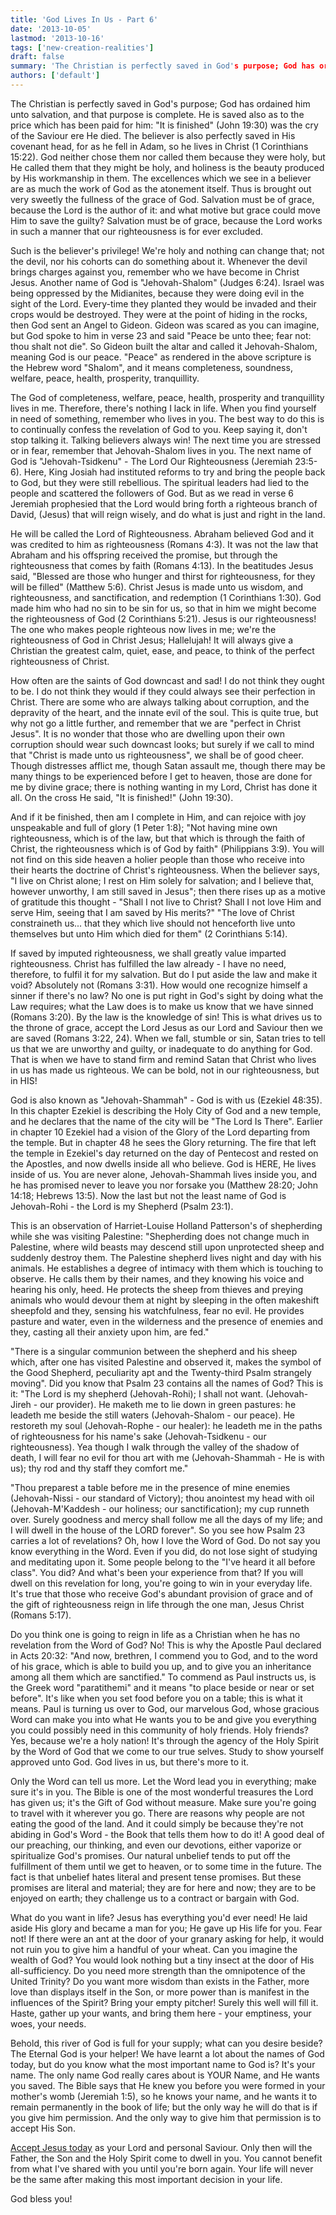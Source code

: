 ```yaml
---
title: 'God Lives In Us - Part 6'
date: '2013-10-05'
lastmod: '2013-10-16'
tags: ['new-creation-realities']
draft: false
summary: 'The Christian is perfectly saved in God's purpose; God has ordained him unto salvation, and that purpose is complete.'
authors: ['default']
---
```


The Christian is perfectly saved in God's purpose; God has ordained him unto salvation, and that purpose is complete. He is saved also as to the price which has been paid for him: "It is finished" (John 19:30) was the cry of the Saviour ere He died. The believer is also perfectly saved in His covenant head, for as he fell in Adam, so he lives in Christ (1 Corinthians 15:22). God neither chose them nor called them because they were holy, but He called them that they might be holy, and holiness is the beauty produced by His workmanship in them. The excellences which we see in a believer are as much the work of God as the atonement itself. Thus is brought out very sweetly the fullness of the grace of God. Salvation must be of grace, because the Lord is the author of it: and what motive but grace could move Him to save the guilty? Salvation must be of grace, because the Lord works in such a manner that our righteousness is for ever excluded.

Such is the believer's privilege! We're holy and nothing can change that; not the devil, nor his cohorts can do something about it. Whenever the devil brings charges against you, remember who we have become in Christ Jesus. Another name of God is "Jehovah-Shalom" (Judges 6:24). Israel was being oppressed by the Midianites, because they were doing evil in the sight of the Lord. Every-time they planted they would be invaded and their crops would be destroyed. They were at the point of hiding in the rocks, then God sent an Angel to Gideon. Gideon was scared as you can imagine, but God spoke to him in verse 23 and said "Peace be unto thee; fear not: thou shalt not die". So Gideon built the altar and called it Jehovah-Shalom, meaning God is our peace. "Peace" as rendered in the above scripture is the Hebrew word "Shalom", and it means completeness, soundness, welfare, peace, health, prosperity, tranquillity.

The God of completeness, welfare, peace, health, prosperity and tranquillity lives in me. Therefore, there's nothing I lack in life. When you find yourself in need of something, remember who lives in you. The best way to do this is to continually confess the revelation of God to you. Keep saying it, don't stop talking it. Talking believers always win! The next time you are stressed or in fear, remember that Jehovah-Shalom lives in you. The next name of God is "Jehovah-Tsidkenu" - The Lord Our Righteousness (Jeremiah 23:5-6). Here, King Josiah had instituted reforms to try and bring the people back to God, but they were still rebellious. The spiritual leaders had lied to the people and scattered the followers of God. But as we read in verse 6 Jeremiah prophesied that the Lord would bring forth a righteous branch of David, (Jesus) that will reign wisely, and do what is just and right in the land.

He will be called the Lord of Righteousness. Abraham believed God and it was credited to him as righteousness (Romans 4:3). It was not the law that Abraham and his offspring received the promise, but through the righteousness that comes by faith (Romans 4:13). In the beatitudes Jesus said, "Blessed are those who hunger and thirst for righteousness, for they will be filled" (Matthew 5:6). Christ Jesus is made unto us wisdom, and righteousness, and sanctification, and redemption (1 Corinthians 1:30). God made him who had no sin to be sin for us, so that in him we might become the righteousness of God (2 Corinthians 5:21). Jesus is our righteousness! The one who makes people righteous now lives in me; we're the righteousness of God in Christ Jesus; Hallelujah! It will always give a Christian the greatest calm, quiet, ease, and peace, to think of the perfect righteousness of Christ.

How often are the saints of God downcast and sad! I do not think they ought to be. I do not think they would if they could always see their perfection in Christ. There are some who are always talking about corruption, and the depravity of the heart, and the innate evil of the soul. This is quite true, but why not go a little further, and remember that we are "perfect in Christ Jesus". It is no wonder that those who are dwelling upon their own corruption should wear such downcast looks; but surely if we call to mind that "Christ is made unto us righteousness", we shall be of good cheer. Though distresses afflict me, though Satan assault me, though there may be many things to be experienced before I get to heaven, those are done for me by divine grace; there is nothing wanting in my Lord, Christ has done it all. On the cross He said, "It is finished!" (John 19:30).

And if it be finished, then am I complete in Him, and can rejoice with joy unspeakable and full of glory (1 Peter 1:8); "Not having mine own righteousness, which is of the law, but that which is through the faith of Christ, the righteousness which is of God by faith" (Philippians 3:9). You will not find on this side heaven a holier people than those who receive into their hearts the doctrine of Christ's righteousness. When the believer says, "I live on Christ alone; I rest on Him solely for salvation; and I believe that, however unworthy, I am still saved in Jesus"; then there rises up as a motive of gratitude this thought - "Shall I not live to Christ? Shall I not love Him and serve Him, seeing that I am saved by His merits?" "The love of Christ constraineth us... that they which live should not henceforth live unto themselves but unto Him which died for them" (2 Corinthians 5:14).

If saved by imputed righteousness, we shall greatly value imparted righteousness. Christ has fulfilled the law already - I have no need, therefore, to fulfil it for my salvation. But do I put aside the law and make it void? Absolutely not (Romans 3:31). How would one recognize himself a sinner if there's no law? No one is put right in God's sight by doing what the Law requires; what the Law does is to make us know that we have sinned (Romans 3:20). By the law is the knowledge of sin! This is what drives us to the throne of grace, accept the Lord Jesus as our Lord and Saviour then we are saved (Romans 3:22, 24). When we fall, stumble or sin, Satan tries to tell us that we are unworthy and guilty, or inadequate to do anything for God. That is when we have to stand firm and remind Satan that Christ who lives in us has made us righteous. We can be bold, not in our righteousness, but in HIS!

God is also known as "Jehovah-Shammah" - God is with us (Ezekiel 48:35). In this chapter Ezekiel is describing the Holy City of God and a new temple, and he declares that the name of the city will be "The Lord Is There". Earlier in chapter 10 Ezekiel had a vision of the Glory of the Lord departing from the temple. But in chapter 48 he sees the Glory returning. The fire that left the temple in Ezekiel's day returned on the day of Pentecost and rested on the Apostles, and now dwells inside all who believe. God is HERE, He lives inside of us. You are never alone, Jehovah-Shammah lives inside you, and he has promised never to leave you nor forsake you (Matthew 28:20; John 14:18; Hebrews 13:5). Now the last but not the least name of God is Jehovah-Rohi - the Lord is my Shepherd (Psalm 23:1).

This is an observation of Harriet-Louise Holland Patterson's of shepherding while she was visiting Palestine: "Shepherding does not change much in Palestine, where wild beasts may descend still upon unprotected sheep and suddenly destroy them. The Palestine shepherd lives night and day with his animals. He establishes a degree of intimacy with them which is touching to observe. He calls them by their names, and they knowing his voice and hearing his only, heed. He protects the sheep from thieves and preying animals who would devour them at night by sleeping in the often makeshift sheepfold and they, sensing his watchfulness, fear no evil. He provides pasture and water, even in the wilderness and the presence of enemies and they, casting all their anxiety upon him, are fed."

"There is a singular communion between the shepherd and his sheep which, after one has visited Palestine and observed it, makes the symbol of the Good Shepherd, peculiarity apt and the Twenty-third Psalm strangely moving". Did you know that Psalm 23 contains all the names of God? This is it: "The Lord is my shepherd (Jehovah-Rohi); I shall not want. (Jehovah-Jireh - our provider). He maketh me to lie down in green pastures: he leadeth me beside the still waters (Jehovah-Shalom - our peace). He restoreth my soul (Jehovah-Rophe - our healer): he leadeth me in the paths of righteousness for his name's sake (Jehovah-Tsidkenu - our righteousness). Yea though I walk through the valley of the shadow of death, I will fear no evil for thou art with me (Jehovah-Shammah - He is with us); thy rod and thy staff they comfort me."

"Thou preparest a table before me in the presence of mine enemies (Jehovah-Nissi - our standard of Victory); thou anointest my head with oil (Jehovah-M'Kaddesh - our holiness; our sanctification); my cup runneth over. Surely goodness and mercy shall follow me all the days of my life; and I will dwell in the house of the LORD forever". So you see how Psalm 23 carries a lot of revelations? Oh, how I love the Word of God. Do not say you know everything in the Word. Even if you did, do not lose sight of studying and meditating upon it. Some people belong to the "I've heard it all before class". You did? And what's been your experience from that? If you will dwell on this revelation for long, you're going to win in your everyday life. It's true that those who receive God's abundant provision of grace and of the gift of righteousness reign in life through the one man, Jesus Christ (Romans 5:17).

Do you think one is going to reign in life as a Christian when he has no revelation from the Word of God? No! This is why the Apostle Paul declared in Acts 20:32: "And now, brethren, I commend you to God, and to the word of his grace, which is able to build you up, and to give you an inheritance among all them which are sanctified." To commend as Paul instructs us, is the Greek word "paratithemi" and it means "to place beside or near or set before". It's like when you set food before you on a table; this is what it means. Paul is turning us over to God, our marvelous God, whose gracious Word can make you into what He wants you to be and give you everything you could possibly need in this community of holy friends. Holy friends? Yes, because we're a holy nation! It's through the agency of the Holy Spirit by the Word of God that we come to our true selves. Study to show yourself approved unto God. God lives in us, but there's more to it.

Only the Word can tell us more. Let the Word lead you in everything; make sure it's in you. The Bible is one of the most wonderful treasures the Lord has given us; it's the Gift of God without measure. Make sure you're going to travel with it wherever you go. There are reasons why people are not eating the good of the land. And it could simply be because they're not abiding in God's Word - the Book that tells them how to do it! A good deal of our preaching, our thinking, and even our devotions, either vaporize or spiritualize God's promises. Our natural unbelief tends to put off the fulfillment of them until we get to heaven, or to some time in the future. The fact is that unbelief hates literal and present tense promises. But these promises are literal and material; they are for here and now; they are to be enjoyed on earth; they challenge us to a contract or bargain with God.

What do you want in life? Jesus has everything you'd ever need! He laid aside His glory and became a man for you; He gave up His life for you. Fear not! If there were an ant at the door of your granary asking for help, it would not ruin you to give him a handful of your wheat. Can you imagine the wealth of God? You would look nothing but a tiny insect at the door of His all-sufficiency. Do you need more strength than the omnipotence of the United Trinity? Do you want more wisdom than exists in the Father, more love than displays itself in the Son, or more power than is manifest in the influences of the Spirit? Bring your empty pitcher! Surely this well will fill it. Haste, gather up your wants, and bring them here - your emptiness, your woes, your needs.

Behold, this river of God is full for your supply; what can you desire beside? The Eternal God is your helper! We have learnt a lot about the names of God today, but do you know what the most important name to God is? It's your name. The only name God really cares about is YOUR Name, and He wants you saved. The Bible says that He knew you before you were formed in your mother's womb (Jeremiah 1:5), so he knows your name, and he wants it to remain permanently in the book of life; but the only way he will do that is if you give him permission. And the only way to give him that permission is to accept His Son.

[Accept Jesus today](https://rhemafromgod.com/salvation) as your Lord and personal Saviour. Only then will the Father, the Son and the Holy Spirit come to dwell in you. You cannot benefit from what I've shared with you until you're born again. Your life will never be the same after making this most important decision in your life.

God bless you!
